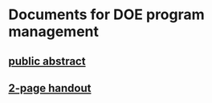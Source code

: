 # Documents for DOE program management

## [public abstract](peterka-public-abstract.pdf)

## [2-page handout](peterka-decaf-handout.pdf)

